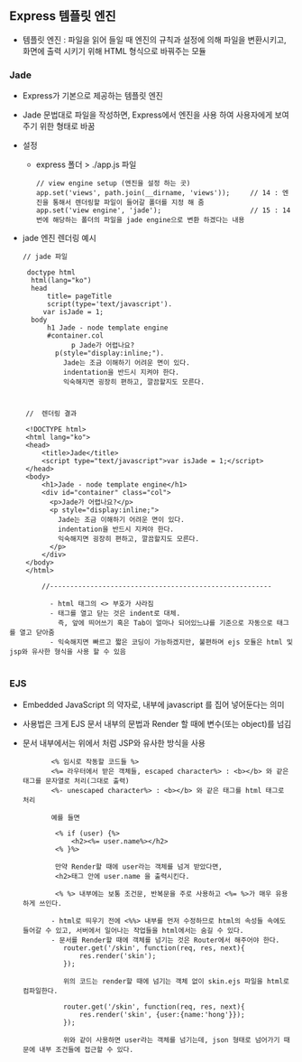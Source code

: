
## Express 템플릿 엔진
 - 템플릿 엔진 : 파일을 읽어 들일 때 엔진의 규칙과 설정에 의해 파일을 변환시키고,    
                화면에 출력 시키기 위해 HTML 형식으로 바꿔주는 모듈
 
 ### Jade
   - Express가 기본으로 제공하는 템플릿 엔진  
   - Jade 문법대로 파일을 작성하면, Express에서 엔진을 사용 하여 사용자에게 보여주기 위한 형태로 바꿈
   - 설정
     - express 폴더 > ./app.js 파일           
	  
           // view engine setup (엔진을 설정 하는 곳)
           app.set('views', path.join(__dirname, 'views'));     // 14 : 엔진을 통해서 렌더링할 파일이 들어갈 폴더를 지정 해 줌
           app.set('view engine', 'jade');                      // 15 : 14번에 해당하는 폴더의 파일을 jade engine으로 변환 하겠다는 내용

 
   - jade 엔진 렌더링 예시 
   
		 // jade 파일 
			
	 	  doctype html
		   html(lang="ko")
	   	   head
			   title= pageTitle
			   script(type='text/javascript').
		   	  var isJade = 1;
	  	   body
	   		   h1 Jade - node template engine
			   #container.col
				     p Jade가 어렵나요?
			     p(style="display:inline;").
				   Jade는 조금 이해하기 어려운 면이 있다.
				   indentation을 반드시 지켜야 한다.
				   익숙해지면 굉장히 편하고, 깔끔할지도 모른다.
					
			
#
		//  렌더링 결과 
			
		<!DOCTYPE html>
		<html lang="ko">
		<head>
			<title>Jade</title>
			<script type="text/javascript">var isJade = 1;</script>
		</head>
		<body>
			<h1>Jade - node template engine</h1>
			<div id="container" class="col">
			  <p>Jade가 어렵나요?</p>
			  <p style="display:inline;">
				Jade는 조금 이해하기 어려운 면이 있다.
				indentation을 반드시 지켜야 한다.
				익숙해지면 굉장히 편하고, 깔끔할지도 모른다.
			  </p>
			</div>
		</body>
		</html>
			
			//-------------------------------------------------------

			  - html 태그의 <> 부호가 사라짐
			  - 태그를 열고 닫는 것은 indent로 대체.
			    즉, 앞에 띄어쓰기 혹은 Tab이 얼마나 되어있느냐를 기준으로 자동으로 태그를 열고 닫아줌
			  - 익숙해지면 빠르고 짧은 코딩이 가능하겠지만, 불편하며 ejs 모듈은 html 및 jsp와 유사한 형식을 사용 할 수 있음 

#
### EJS
  - Embedded JavaScript 의 약자로, 내부에 javascript 를 집어 넣어둔다는 의미
  - 사용법은 크게 EJS 문서 내부의 문법과 Render 할 때에 변수(또는 object)를 넘김
  - 문서 내부에서는 위에서 처럼 JSP와 유사한 방식을 사용

			   <% 임시로 작동할 코드들 %>
			   <%= 라우터에서 받은 객체들, escaped character%> : <b></b> 와 같은 태그를 문자열로 처리(그대로 출력)
			   <%- unescaped character%> : <b></b> 와 같은 태그를 html 태그로 처리

			   예를 들면

				<% if (user) {%>
					<h2><%= user.name%></h2>
				<% }%>

				만약 Render할 때에 user라는 객체를 넘겨 받았다면,
				<h2>태그 안에 user.name 을 출력시킨다.

				<% %> 내부에는 보통 조건문, 반복문을 주로 사용하고 <%= %>가 매우 유용하게 쓰인다.

			   - html로 띄우기 전에 <%%> 내부를 먼저 수정하므로 html의 속성들 속에도 들어갈 수 있고, 서버에서 일어나는 작업들을 html에서는 숨길 수 있다.
			   - 문서를 Render할 때에 객체를 넘기는 것은 Router에서 해주어야 한다.
				  router.get('/skin', function(req, res, next){
					  res.render('skin');
				  });

				  위의 코드는 render할 때에 넘기는 객체 없이 skin.ejs 파일을 html로 컴파일한다.

				  router.get('/skin', function(req, res, next){
					  res.render('skin', {user:{name:'hong'}});
				  });

				  위와 같이 사용하면 user라는 객체를 넘기는데, json 형태로 넘어가기 때문에 내부 조건들에 접근할 수 있다.

